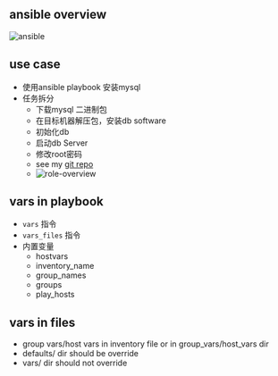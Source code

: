 ## ansible overview

![ansible](https://liwb-csdn.oss-cn-hangzhou.aliyuncs.com/ansible.png)

## use case

* 使用ansible playbook 安装mysql
* 任务拆分 
    * 下载mysql 二进制包
    * 在目标机器解压包，安装db software
    * 初始化db
    * 启动db Server
    * 修改root密码
    * see my [git repo](https://github.com/li-wenbo/ansible-role-mysql-startup.git)
    * ![role-overview](https://liwb-csdn.oss-cn-hangzhou.aliyuncs.com/ansible-usecase.png)

## vars in playbook

* `vars` 指令
* `vars_files` 指令
* 内置变量
    * hostvars
    * inventory_name
    * group_names
    * groups
    * play_hosts
    
## vars in files

* group vars/host vars in inventory file or in group_vars/host_vars dir
* defaults/ dir  should be override
* vars/ dir      should not override


